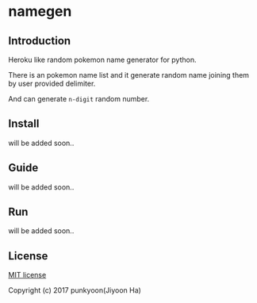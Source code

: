 # namegen

## Introduction

Heroku like random pokemon name generator for python.

There is an pokemon name list and it generate random name joining them by user provided delimiter.

And can generate `n-digit` random number.

## Install

will be added soon..

## Guide

will be added soon..

## Run

will be added soon..

## License

[MIT license](https://github.com/punkyoon/namegen/blob/master/LICENSE)

Copyright (c) 2017 punkyoon(Jiyoon Ha)

